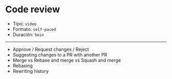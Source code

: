 # Code review

* Tipo: `video`
* Formato: `self-paced`
* Duración: `5min`

***

* Approve / Request changes / Reject
* Suggesting changes to a PR with another PR
* Merge vs Rebase and merge vs Squash and merge
* Rebasing
* Rewriting history
